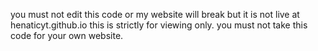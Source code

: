 you must not edit this code or my website will break but it is not live at henaticyt.github.io
this is strictly for viewing only.
you must not take this code for your own website.
